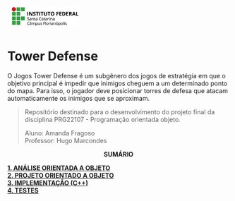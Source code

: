 <img src="img/ifsc-logo.png"
     width="30%"
     style="padding: 10px">

# Tower Defense  
O Jogos Tower Defense é um subgênero dos jogos de estratégia em que o objetivo principal é impedir que inimigos cheguem a um determinado ponto do mapa. Para isso, o jogador deve posicionar torres de defesa que atacam automaticamente os inimigos que se aproximam. 

> Repositório destinado para o desenvolvimento do projeto final da disciplina 
> PRG22107 - Programação orientada objeto. 
> 
> Aluno: Amanda Fragoso   
> Professor: Hugo Marcondes

<p align=center><strong>SUMÁRIO</strong></p>

[**1. ANÁLISE ORIENTADA A OBJETO**](./analise.md)<br>
[**2. PROJETO ORIENTADO A OBJETO**](./projeto.md)<br>
[**3. IMPLEMENTAÇÃO (C++)**](./implementacao.md)<br>
[**4. TESTES**](./testes.md)<br>